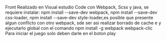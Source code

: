 Front 
Realizado en Visual estudio Code con Webpack, Scss y java, se requiere instalar: npm install --save-dev webpack, npm install --save-dev css-loader, npm install --save-dev style-loader,es posible que presente algun conflicto con otro webpack, sde ser asi realizar borrado de cache e y ejecutarlo global con el comando npm install -g webpack webpack-clic
Para iniciar el juego solo deben darle en el boton play
